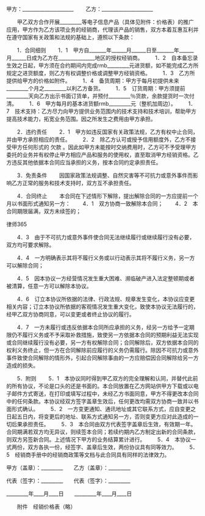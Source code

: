 
 


甲方：_____________________
　　乙方：_____________________


　　甲乙双方合作开展_________等电子信息产品（具体见附件：价格表）的推广应用，甲方作为乙方该项业务的经销商，代理该产品的销售，双方本着互惠互利并在遵守国家有关政策和法规的基础上，遵照以下条款： 


　　1．合同细则
　　1．1　甲方自_______年______月______日至_______年______月______日成为乙方在_______________地区的授权经销商。
　　1．2　自本备忘录生效之日起，甲方须在合约期间内完成rmb_________元进货额，如不能完成乙方所规定之进货额度，则乙方有权调整价格或调整甲方经销资格。
　　1．3　乙方所提供给甲方的价格如附件。
　　1．4　备货周期：甲方于每月初提供未来_________个月之_________以利乙方备货。
　　1．5　订货周期：甲方须提前_________天向乙方出示书面订货单，并预付_________％货款，余款提货时一次付清。
　　1．6　甲方每月的基本进货额rmb_________元（整机加周边）。
　　1．7　技术支持：乙方尽力向甲方提供业务范围内的技术支持和技术培训，帮助甲方提高技术能力，拓宽业务范围。因之所发生之费用由甲方承担。


　　2．违约责任
　　2．1　甲方如违反国家有关政策法规，乙方有权中止合同，并由甲方承担相应的责任。
　　2．2　除乙方认可或授予信用额度外，乙方不接受甲方任何形式的
欠款
。因此如甲方未能按时交纳费用时，乙方可不予受理甲方委托的业务并有权停止甲方相应产品和服务的使用权，直至取消甲方经销资格。乙方违反其他依据本合同应当承担的义务，按本合同约定承担责任。


　　3．免责条件
　　因国家政策法规调整、自然灾害等不可抗力或意外事件而影响乙方正常的服务和技术支持时，双方互不承担责任。


　　4．合同终止
　　本合同在下述情形下解除，提出解除合同的一方应提前一个月以书面形式通知另一方：
　　4．1　双方协商一致解除本合同；
　　4．2　本合同期限届满，双方未续签的；




 
律师365






　　4．3　由于不可抗力或意外事件使合同无法继续履行或继续履行没有必要，双方均可要求解除。

　　4．4　一方明确表示其将不履行义务或以行动表示其将不履行义务，另一方可以解除合同；

　　4．5　因本协议一方经营情况发生重大困难、濒临破产进入法定整顿期或者被清算，任意一方可以解除本协议。

　　4．6　订立本协议所依据的法律、行政法规、规章发生变化，本协议应变更相关内容；订立本协议所依据的客观情况发生重大变化，致使本协议无法履行的，经甲乙双方协商同意，可以变更或者终止协议的履行。

　　4．7　一方未履行或违反依据本合同所应承担的义务，经另一方给予一定期限仍不履行义务或不予采取补救措施，致使另一方依据本合同的预期利益无法实现或合同继续履行没有必要，另一方有权解除合同；合同解除后，双方依据本合同的权利义务终止，但一方在合同解除前应履行的义务仍需履行。除因不可抗力或意外事件致使合同解除的情形外，引起合同解除事由的一方应赔偿因合同解除给另一方造成的损失。




　　5．附则
　　5．1　本协议同时得到甲乙双方的完全理解和认同，并替代此前的所有协议，不论是口头的还是书面的。本合同放置在乙方网站供甲方下载或以电子邮件方式寄送，在打印或填写过程中，未经乙方书面同意，甲方不得更改本合同中的任何条款。本协议经双方签字盖章生效后，任何更改均需双方协商一致并以书面形式确认。
　　5．2　一方变更通知、通讯地址或其它联系方式，应自变更之日起五日内，将变更后的地址、联系方式通知另一方，否则变更方应对此造成的一切后果承担责任。
　　5．3　本合同由双方代表签字盖章后生效，有效期一年。合同期满若双方均无异议，则续签本合同；若续约期内乙方制定出新的合同条款，则双方另签新合同。上述情况下甲方的业务结算累计进行。
　　5．4　本协议一式两份，双方各执一份，经签字、盖章后生效，两份协议具有同等效力。
　　5．5　经销商手册中的经销商政策等文档与此合同具有同样的法律效力。


 



 甲方（盖章）：_________　　乙方（盖章）：_________
 
代表（签字）：_________　　代表（签字）：_________
 
_________年____月____日　　_________年____月____日
 


 
　　附件　经销价格表（略）

 

 
 

 
 
 
  
 
  
 
   


   
 

   


   


   
 
 
  
 
 
 

